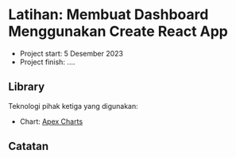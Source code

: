 # Latihan: Membuat Dashboard Menggunakan Create React App

- Project start: 5 Desember 2023
- Project finish: ....

## Library

Teknologi pihak ketiga yang digunakan:

- Chart: [Apex Charts](https://apexcharts.com/)

## Catatan